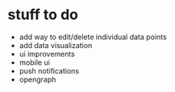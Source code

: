# stuff to do

- add way to edit/delete individual data points
- add data visualization
- ui improvements
- mobile ui
- push notifications
- opengraph
